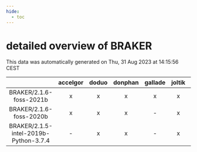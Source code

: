 ```yaml
---
hide:
  - toc
---
```


detailed overview of BRAKER
===========================


This data was automatically generated on Thu, 31 Aug 2023 at 14:15:56 CEST  

| |accelgor|doduo|donphan|gallade|joltik|skitty|swalot|victini|
| :---: | :---: | :---: | :---: | :---: | :---: | :---: | :---: | :---: |
|BRAKER/2.1.6-foss-2021b|x|x|x|x|x|x|x|x|
|BRAKER/2.1.6-foss-2020b|x|x|x|-|x|x|x|x|
|BRAKER/2.1.5-intel-2019b-Python-3.7.4|-|x|x|-|x|x|-|x|
